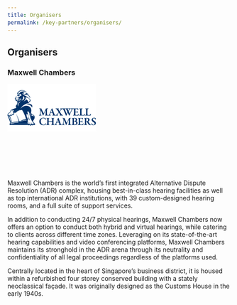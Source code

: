 ```yaml
---
title: Organisers
permalink: /key-partners/organisers/
---
```

<style>
  
  @media (min-width: 100px){
    .img-logo img {
        width: 100%; 
        } 
  } 
  
  .img-logo {
    width: 200px; height: 200px
    }

</style>

## Organisers

### Maxwell Chambers

<div class="img-logo">
  <img src="/images/maxwell-chambers-logo.png" title="Maxwell Chambers" alt="Maxwell Chambers">
</div>

Maxwell Chambers is the world’s first integrated Alternative Dispute Resolution (ADR) complex, housing best-in-class hearing facilities as well as top international ADR institutions, with 39 custom-designed hearing rooms, and a full suite of support services.

In addition to conducting 24/7 physical hearings, Maxwell Chambers now offers an option to conduct both hybrid and virtual hearings, while catering to clients across different time zones. Leveraging on its state-of-the-art hearing capabilities and video conferencing platforms, Maxwell Chambers maintains its stronghold in the ADR arena through its neutrality and confidentiality of all legal proceedings regardless of the platforms used.

Centrally located in the heart of Singapore’s business district, it is housed within a refurbished four storey conserved building with a stately neoclassical façade. It was originally designed as the Customs House in the early 1940s.

